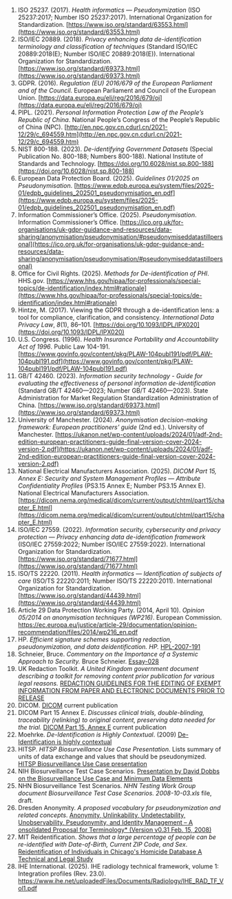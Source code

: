 <!-- Note leveraging markdown auto-numbering. Thus we can rearrange these without worrying about the numbered list. -->
<!-- Note using html <a> to create anchors. Thus having compact and consistant anchors -->

1. <a name="ISO25237"></a>ISO 25237. (2017). *Health informatics — Pseudonymization* (ISO 25237:2017; Number ISO 25237:2017). International Organization for Standardization. [https://www.iso.org/standard/63553.html](https://www.iso.org/standard/63553.html)
1. <a name="ISO20889"></a>ISO/IEC 20889. (2018). *Privacy enhancing data de-identification terminology and classification of techniques* (Standard ISO/IEC 20889:2018(E); Number ISO/IEC 20889:2018(E)). International Organization for Standardization. [https://www.iso.org/standard/69373.html](https://www.iso.org/standard/69373.html)
1. <a name="GDPR2016a"></a>GDPR. (2016). *Regulation (EU) 2016/679 of the European Parliament and of the Council*. European Parliament and Council of the European Union. [https://data.europa.eu/eli/reg/2016/679/oj](https://data.europa.eu/eli/reg/2016/679/oj)
1. <a name="PIPL2021"></a>PIPL. (2021). *Personal Information Protection Law of the People’s Republic of China*. National People’s Congress of the People’s Republic of China (NPC). [http://en.npc.gov.cn.cdurl.cn/2021-12/29/c_694559.htm](http://en.npc.gov.cn.cdurl.cn/2021-12/29/c_694559.htm)
1. <a name="NIST_SP_800-188_2023"></a>NIST 800-188. (2023). *De-identifying Government Datasets* (Special Publication No. 800-188; Numbers 800-188). National Institute of Standards and Technology. [https://doi.org/10.6028/nist.sp.800-188](https://doi.org/10.6028/nist.sp.800-188)
1. <a name="edpb2025"></a>European Data Protection Board. (2025). *Guidelines 01/2025 on Pseudonymisation*. [https://www.edpb.europa.eu/system/files/2025-01/edpb_guidelines_202501_pseudonymisation_en.pdf](https://www.edpb.europa.eu/system/files/2025-01/edpb_guidelines_202501_pseudonymisation_en.pdf)
1. <a name="ICO2025"></a>Information Commissioner’s Office. (2025). *Pseudonymisation*. Information Commissioner’s Office. [https://ico.org.uk/for-organisations/uk-gdpr-guidance-and-resources/data-sharing/anonymisation/pseudonymisation/#pseudonymiseddatastillpersonal](https://ico.org.uk/for-organisations/uk-gdpr-guidance-and-resources/data-sharing/anonymisation/pseudonymisation/#pseudonymiseddatastillpersonal)
1. <a name="ocr2025"></a>Office for Civil Rights. (2025). *Methods for De-identification of PHI*. HHS.gov. [https://www.hhs.gov/hipaa/for-professionals/special-topics/de-identification/index.html#rationale](https://www.hhs.gov/hipaa/for-professionals/special-topics/de-identification/index.html#rationale)
1. <a name="Hintze_2017"></a>Hintze, M. (2017). Viewing the GDPR through a de-identification lens: a tool for compliance, clarification, and consistency. *International Data Privacy Law*, *8*(1), 86–101. [https://doi.org/10.1093/IDPL/IPX020](https://doi.org/10.1093/IDPL/IPX020)
1. <a name="HIPAA1996"></a>U.S. Congress. (1996). *Health Insurance Portability and Accountability Act of 1996*. Public Law 104-191. [https://www.govinfo.gov/content/pkg/PLAW-104publ191/pdf/PLAW-104publ191.pdf](https://www.govinfo.gov/content/pkg/PLAW-104publ191/pdf/PLAW-104publ191.pdf)
1. <a name="GB/T_42460_2023"></a>GB/T 42460. (2023). *Information security technology - Guide for evaluating the effectiveness of personal information de-identification* (Standard GB/T 42460—2023; Number GB/T 42460—2023). State Administration for Market Regulation Standardization Administration of China. [https://www.iso.org/standard/69373.html](https://www.iso.org/standard/69373.html)
1. <a name="UKAN2024"></a>University of Manchester. (2024). *Anonymisation decision-making framework: European practitioners’ guide* (2nd ed.). University of Manchester. [https://ukanon.net/wp-content/uploads/2024/01/adf-2nd-edition-european-practitioners-guide-final-version-cover-2024-version-2.pdf](https://ukanon.net/wp-content/uploads/2024/01/adf-2nd-edition-european-practitioners-guide-final-version-cover-2024-version-2.pdf)
1. <a name="DICOMPart15AnnexE"></a>National Electrical Manufacturers Association. (2025). *DICOM Part 15, Annex E: Security and System Management Profiles — Attribute Confidentiality Profiles* (PS3.15 Annex E; Number PS3.15 Annex E). National Electrical Manufacturers Association. [https://dicom.nema.org/medical/dicom/current/output/chtml/part15/chapter_E.html](https://dicom.nema.org/medical/dicom/current/output/chtml/part15/chapter_E.html)
1. <a name="ISOIEC27559"></a>ISO/IEC 27559. (2022). *Information security, cybersecurity and privacy protection — Privacy enhancing data de-identification framework* (ISO/IEC 27559:2022; Number ISO/IEC 27559:2022). International Organization for Standardization. [https://www.iso.org/standard/71677.html](https://www.iso.org/standard/71677.html)
1. <a name="ISO22220"></a>ISO/TS 22220. (2011). *Health informatics — Identification of subjects of care* (ISO/TS 22220:2011; Number ISO/TS 22220:2011). International Organization for Standardization. [https://www.iso.org/standard/44439.html](https://www.iso.org/standard/44439.html)
1. <a name="Article29WP2014"></a>Article 29 Data Protection Working Party. (2014, April 10). *Opinion 05/2014 on anonymisation techniques (WP216)*. European Commission. https://ec.europa.eu/justice/article-29/documentation/opinion-recommendation/files/2014/wp216_en.pdf
1. <a name="HPL-2007-191"></a>HP. *Efficient signature schemes supporting redaction, pseudonymization, and data deidentification.* *HP.* [HPL-2007-191](http://hpl.hp.com/techreports/2007/HPL-2007-191.pdf)
1. <a name="Schneier-Essay-028"></a>Schneier, Bruce. *Commentary on the Importance of a Systemic Approach to Security.* Bruce Schneier. [Essay-028](http://www.schneier.com/essay-028.html)
1. <a name="UK_REDACTION"></a>UK Redaction Toolkit. *A United Kingdom government document describing a toolkit for removing content prior publication for various legal reasons.* [REDACTION GUIDELINES FOR THE EDITING OF EXEMPT INFORMATION FROM PAPER AND ELECTRONIC DOCUMENTS PRIOR TO RELEASE](http://www.nationalarchives.gov.uk/documents/information-management/redaction_toolkit.pdf)
1. <a name="DICOM"></a>DICOM. [DICOM](https://www.dicomstandard.org/current) current publication
1. <a name="DICOM-part-15-annex-e"></a>DICOM Part 15 Annex E. *Discusses clinical trials, double-blinding, traceability (relinking) to original content, preserving data needed for the trial.* [DICOM Part 15, Annex E](https://dicom.nema.org/medical/dicom/current/output/chtml/part15/chapter_E.html) current publication
1. <a name="MOEHRKE_CONTEXT"></a>Moehrke. *De-Identification is Highly Contextual*. (2009) [De-Identification is highly contextual](http://healthcaresecprivacy.blogspot.com/2009/10/de-identification-is-highly-contextual.html)
1. <a name="HITSP_BIO"></a>HITSP. *HITSP Biosurveillance Use Case Presentation*. Lists summary of units of data exchange and values that should be pseudonymized. [HITSP Biosurveillance Use Case presentation](http://hitsp.wikispaces.com/Biosurveillance+Use+Case)
1. <a name="NIH_DOBBS"></a>NIH Biosurveillance Test Case Scenarios. [Presentation by David Dobbs on the Biosurveillance Use Case and Minimum Data Elements](http://www.ncbi.nlm.nih.gov/pmc/articles/PMC2995626/)
1. <a name="NIH_BIO"></a>NHN Biosurveillance Test Scenarios. *NHN Testing Work Group document *Biosurveillance Test Case Scenarios*. 2008-10-03.xls* file, draft. 
1. <a name="DRESDEN_ANONYMITY"></a>Dresden Anonymity. *A proposed vocabulary for pseudonymization and related concepts*. [Anonymity, Unlinkability, Undetectability, Unobservability, Pseudonymity, and Identity Management – A onsolidated Proposal for Terminology* (Version v0.31 Feb. 15, 2008)](http://dud.inf.tu-dresden.de/literatur/Anon_Terminology_v0.31.pdf)
1. <a name="MIT_REID"></a>MIT Reidentification. *Shows that a large percentage of people can be re-identified with Date-of-Birth, Current ZIP Code, and Sex*. [Reidentification of Individuals in Chicago's Homicide Database A Technical and Legal Study](http://web.mit.edu/sem083/www/assignments/reidentification.html#_Toc354562093)
1. <a name="IHE_RAD_TF_Vol1"></a>IHE International. (2025). IHE radiology technical framework, volume 1: Integration profiles (Rev. 23.0). https://www.ihe.net/uploadedFiles/Documents/Radiology/IHE_RAD_TF_Vol1.pdf

